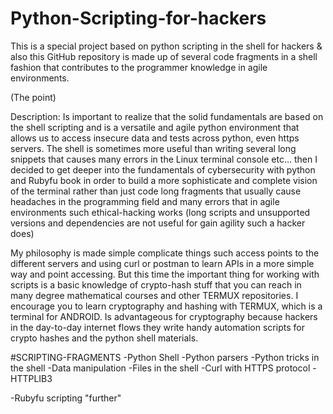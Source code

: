 # Python-Scripting-for-hackers
This is a special project based on python scripting in the shell for hackers
& also this GitHub repository is made up of several code fragments in a shell fashion that contributes to the programmer knowledge in agile environments.

(The point)

Description:
Is important to realize that the solid fundamentals are based on the shell scripting and is a versatile and agile python environment that allows us to access insecure data and tests across python, even https servers. The shell is sometimes more useful than writing several long snippets that causes many errors in the Linux terminal console etc… then I decided to get deeper into the fundamentals of cybersecurity with python and Rubyfu book in order to build a more sophisticate and complete vision of the terminal rather than just code long fragments that usually cause headaches in the programming field and many errors that in agile environments such ethical-hacking works (long scripts and unsupported versions and dependencies are not useful for gain agility such a hacker does) 

My philosophy is made simple complicate things such access points to the different servers and using curl or postman to learn APIs in a more simple way and point accessing. But this time the important thing for working with scripts is a basic knowledge of crypto-hash stuff that you can reach in many degree mathematical courses and other TERMUX repositories. I encourage you to learn cryptography and hashing with TERMUX, which is a terminal for ANDROID. Is advantageous for cryptography because hackers in the day-to-day internet flows they write handy automation scripts for crypto hashes and the python shell materials.

#SCRIPTING-FRAGMENTS
-Python Shell
-Python parsers
-Python tricks in the shell
-Data manipulation
-Files in the shell
-Curl with HTTPS protocol
-HTTPLIB3

-Rubyfu scripting "further"
